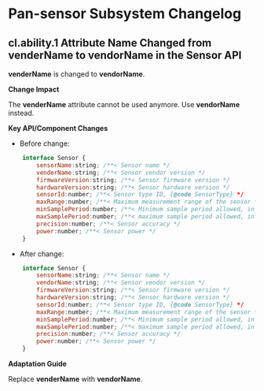 # Pan-sensor Subsystem Changelog

## cl.ability.1 Attribute Name Changed from venderName to vendorName in the Sensor API

**venderName** is changed to **vendorName**.

**Change Impact**

The **venderName** attribute cannot be used anymore. Use **vendorName** instead.

**Key API/Component Changes**

- Before change:

```js
    interface Sensor {
        sensorName:string; /**< Sensor name */
        venderName:string; /**< Sensor vendor version */
        firmwareVersion:string; /**< Sensor firmware version */
        hardwareVersion:string; /**< Sensor hardware version */
        sensorId:number; /**< Sensor type ID, {@code SensorType} */
        maxRange:number; /**< Maximum measurement range of the sensor */
        minSamplePeriod:number; /**< Minimum sample period allowed, in ns */
        maxSamplePeriod:number; /**< maximum sample period allowed, in ns */
        precision:number; /**< Sensor accuracy */
        power:number; /**< Sensor power */
    }
```

- After change:

```js
    interface Sensor {
        sensorName:string; /**< Sensor name */
        vendorName:string; /**< Sensor vendor version */
        firmwareVersion:string; /**< Sensor firmware version */
        hardwareVersion:string; /**< Sensor hardware version */
        sensorId:number; /**< Sensor type ID, {@code SensorType} */
        maxRange:number; /**< Maximum measurement range of the sensor */
        minSamplePeriod:number; /**< Minimum sample period allowed, in ns */
        maxSamplePeriod:number; /**< maximum sample period allowed, in ns */
        precision:number; /**< Sensor accuracy */
        power:number; /**< Sensor power */
    }
```

**Adaptation Guide**

Replace **venderName** with **vendorName**.
